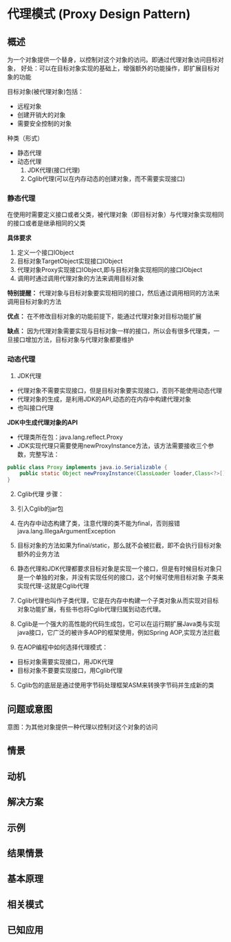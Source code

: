 # 代理模式 (Proxy Design Pattern)

## 概述
为一个对象提供一个替身，以控制对这个对象的访问。即通过代理对象访问目标对象，
好处：可以在目标对象实现的基础上，增强额外的功能操作，即扩展目标对象的功能

目标对象(被代理对象)包括：
- 远程对象
- 创建开销大的对象
- 需要安全控制的对象

种类（形式）
- 静态代理
- 动态代理 
  1. JDK代理(接口代理)
  2. Cglib代理(可以在内存动态的创建对象，而不需要实现接口)
  
### 静态代理
在使用时需要定义接口或者父类，被代理对象（即目标对象）与代理对象实现相同的接口或者是继承相同的父类

**具体要求**
1. 定义一个接口IObject
2. 目标对象TargetObject实现接口IObject
3. 代理对象Proxy实现接口IObject,即与目标对象实现相同的接口IObject
4. 调用时通过调用代理对象的方法来调用目标对象

**特别提醒：**
代理对象与目标对象要实现相同的接口，然后通过调用相同的方法来调用目标对象的方法

**优点：**
在不修改目标对象的功能前提下，能通过代理对象对目标功能扩展

**缺点：**
因为代理对象需要实现与目标对象一样的接口，所以会有很多代理类，一旦接口增加方法，目标对象与代理对象都要维护

### 动态代理

1. JDK代理
- 代理对象不需要实现接口，但是目标对象要实现接口，否则不能使用动态代理
- 代理对象的生成，是利用JDK的API,动态的在内存中构建代理对象
- 也叫接口代理

**JDK中生成代理对象的API**
- 代理类所在包：java.lang.reflect.Proxy
- JDK实现代理只需要使用newProxyInstance方法，该方法需要接收三个参数，完整写法：
```java
public class Proxy implements java.io.Serializable {    
    public static Object newProxyInstance(ClassLoader loader,Class<?>[] interfaces,InvocationHandler h){}
}
```

2. Cglib代理
步骤：
1. 引入Cglib的jar包
2. 在内存中动态构建了类，注意代理的类不能为final，否则报错 java.lang.IllegaArgumentException
3. 目标对象的方法如果为final/static，那么就不会被拦截，即不会执行目标对象额外的业务方法

1. 静态代理和JDK代理都要求目标对象是实现一个接口，但是有时候目标对象只是一个单独的对象，并没有实现任何的接口，这个时候可使用目标对象
子类来实现代理-这就是Cglib代理
2. Cglib代理也叫作子类代理，它是在内存中构建一个子类对象从而实现对目标对象功能扩展，有些书也将Cglib代理归属到动态代理。
3. Cglib是一个强大的高性能的代码生成包，它可以在运行期扩展Java类与实现java接口，它广泛的被许多AOP的框架使用，例如Spring AOP,实现方法拦截
4. 在AOP编程中如何选择代理模式：
- 目标对象需要实现接口，用JDK代理
- 目标对象不要要实现接口，用Cglib代理
5. Cglib包的底层是通过使用字节码处理框架ASM来转换字节码并生成新的类


## 问题或意图
意图：为其他对象提供一种代理以控制对这个对象的访问

## 情景

## 动机

## 解决方案

## 示例

## 结果情景


## 基本原理

## 相关模式

## 已知应用